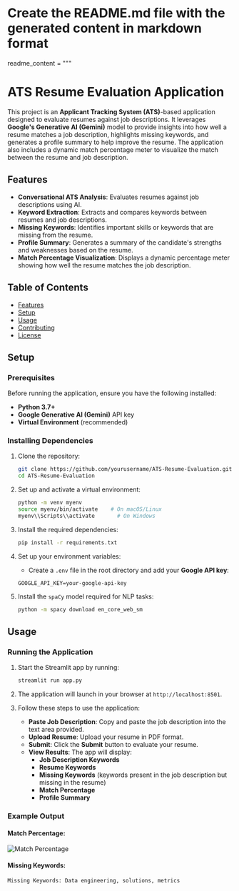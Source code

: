 # Create the README.md file with the generated content in markdown format

readme_content = """
# ATS Resume Evaluation Application

This project is an **Applicant Tracking System (ATS)**-based application designed to evaluate resumes against job descriptions. It leverages **Google's Generative AI (Gemini)** model to provide insights into how well a resume matches a job description, highlights missing keywords, and generates a profile summary to help improve the resume. The application also includes a dynamic match percentage meter to visualize the match between the resume and job description.

## Features

- **Conversational ATS Analysis**: Evaluates resumes against job descriptions using AI.
- **Keyword Extraction**: Extracts and compares keywords between resumes and job descriptions.
- **Missing Keywords**: Identifies important skills or keywords that are missing from the resume.
- **Profile Summary**: Generates a summary of the candidate's strengths and weaknesses based on the resume.
- **Match Percentage Visualization**: Displays a dynamic percentage meter showing how well the resume matches the job description.

## Table of Contents

- [Features](#features)
- [Setup](#setup)
- [Usage](#usage)
- [Contributing](#contributing)
- [License](#license)

## Setup

### Prerequisites

Before running the application, ensure you have the following installed:

- **Python 3.7+**
- **Google Generative AI (Gemini)** API key
- **Virtual Environment** (recommended)

### Installing Dependencies

1. Clone the repository:

    ```bash
    git clone https://github.com/yourusername/ATS-Resume-Evaluation.git
    cd ATS-Resume-Evaluation
    ```

2. Set up and activate a virtual environment:

    ```bash
    python -m venv myenv
    source myenv/bin/activate    # On macOS/Linux
    myenv\\Scripts\\activate       # On Windows
    ```

3. Install the required dependencies:

    ```bash
    pip install -r requirements.txt
    ```

4. Set up your environment variables:

    - Create a `.env` file in the root directory and add your **Google API key**:
    
    ```env
    GOOGLE_API_KEY=your-google-api-key
    ```

5. Install the `spaCy` model required for NLP tasks:

    ```bash
    python -m spacy download en_core_web_sm
    ```

## Usage

### Running the Application

1. Start the Streamlit app by running:

    ```bash
    streamlit run app.py
    ```

2. The application will launch in your browser at `http://localhost:8501`.

3. Follow these steps to use the application:

   - **Paste Job Description**: Copy and paste the job description into the text area provided.
   - **Upload Resume**: Upload your resume in PDF format.
   - **Submit**: Click the **Submit** button to evaluate your resume.
   - **View Results**: The app will display:
     - **Job Description Keywords**
     - **Resume Keywords**
     - **Missing Keywords** (keywords present in the job description but missing in the resume)
     - **Match Percentage**
     - **Profile Summary**

### Example Output

#### Match Percentage:

![Match Percentage](https://via.placeholder.com/400x100?text=Match+Percentage+Slider)

#### Missing Keywords:

```plaintext
Missing Keywords: Data engineering, solutions, metrics
